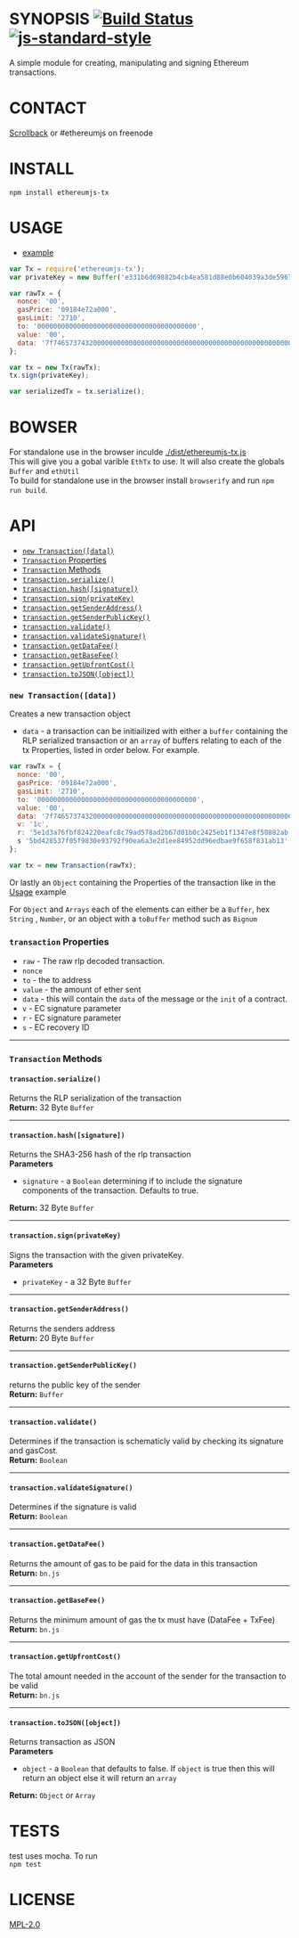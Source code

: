 # SYNOPSIS [![Build Status](https://travis-ci.org/ethereum/ethereumjs-tx.svg)](https://travis-ci.org/ethereum/ethereumjs-tx) [![js-standard-style](https://cdn.rawgit.com/feross/standard/master/badge.svg)](https://github.com/feross/standard)

A simple module for creating, manipulating and signing Ethereum transactions. 

# CONTACT
 [Scrollback](https://scrollback.io/ethereumjs/all/all-messages) or #ethereumjs on freenode

# INSTALL
`npm install ethereumjs-tx`

# USAGE

  - [example](https://github.com/ethereum/ethereumjs-tx/blob/master/examples/transactions.js)

```javascript
var Tx = require('ethereumjs-tx');
var privateKey = new Buffer('e331b6d69882b4cb4ea581d88e0b604039a3de5967688d3dcffdd2270c0fd109', 'hex');

var rawTx = {
  nonce: '00',
  gasPrice: '09184e72a000', 
  gasLimit: '2710',
  to: '0000000000000000000000000000000000000000', 
  value: '00', 
  data: '7f7465737432000000000000000000000000000000000000000000000000000000600057'
};

var tx = new Tx(rawTx);
tx.sign(privateKey);

var serializedTx = tx.serialize();

```


# BOWSER  
For standalone use in the browser inculde [./dist/ethereumjs-tx.js](https://github.com/ethereum/ethereumjs-tx/blob/master/dist/ethereumjs-tx.js)  
This will give you a gobal varible `EthTx` to use. It will also create the globals `Buffer` and `ethUtil`  
To build for standalone use in the browser install `browserify` and run `npm run build`.

# API
 - [`new Transaction([data])`](#new-transactiondata)
 - [`Transaction` Properties](#transaction-properties)
 - [`Transaction` Methods](#transaction-methods)
  - [`transaction.serialize()`](#transactionserialize) 
  - [`transaction.hash([signature])`](#transactionhashsignature)
  - [`transaction.sign(privateKey)`](#transactionsignprivatekey)
  - [`transaction.getSenderAddress()`](#transactiongetsenderaddress)
  - [`transaction.getSenderPublicKey()`](#transactiongetsenderpublickey)
  - [`transaction.validate()`](#transactionvalidate)
  - [`transaction.validateSignature()`](#transactionvalidatesignature)
  - [`transaction.getDataFee()`](#transactiongetdatafee)
  - [`transaction.getBaseFee()`](#transactiongetbasefee)
  - [`transaction.getUpfrontCost()`](#transactiongetupfrontcost)
  - [`transaction.toJSON([object])`](#transactiontojsonobject)

### `new Transaction([data])`
Creates a new transaction object
- `data` - a transaction can be initiailized with either a `buffer` containing the RLP serialized transaction or an `array` of buffers relating to each of the tx Properties, listed in order below.  For example.
```javascript
var rawTx = {
  nonce: '00',
  gasPrice: '09184e72a000', 
  gasLimit: '2710',
  to: '0000000000000000000000000000000000000000', 
  value: '00', 
  data: '7f7465737432000000000000000000000000000000000000000000000000000000600057',
  v: '1c', 
  r: '5e1d3a76fbf824220eafc8c79ad578ad2b67d01b0c2425eb1f1347e8f50882ab',
  s '5bd428537f05f9830e93792f90ea6a3e2d1ee84952dd96edbae9f658f831ab13'
};

var tx = new Transaction(rawTx);
```
Or lastly an `Object` containing the Properties of the transaction like in the [Usage](#usage) example

For `Object` and `Arrays` each of the elements can either be a `Buffer`, hex `String` , `Number`, or an object with a `toBuffer` method such as `Bignum`

### `transaction` Properties
- `raw` - The raw rlp decoded transaction.
- `nonce` 
- `to` - the to address
- `value` - the amount of ether sent
- `data` - this will contain the `data` of the message or the `init` of a contract.
- `v` - EC signature parameter
- `r` - EC signature parameter
- `s` - EC recovery ID

--------------------------------------------------------

### `Transaction` Methods

#### `transaction.serialize()`
Returns the RLP serialization of the transaction  
**Return:** 32 Byte `Buffer`

--------------------------------------------------------

#### `transaction.hash([signature])`
Returns the SHA3-256 hash of the rlp transaction  
**Parameters**  
- `signature` - a `Boolean` determining if to include the signature components of the transaction. Defaults to true. 

**Return:** 32 Byte `Buffer`

--------------------------------------------------------

#### `transaction.sign(privateKey)`
Signs the transaction with the given privateKey.  
**Parameters**  
- `privateKey` - a 32 Byte `Buffer`

--------------------------------------------------------

#### `transaction.getSenderAddress()`
Returns the senders address  
**Return:** 20 Byte `Buffer`

--------------------------------------------------------

#### `transaction.getSenderPublicKey()`
returns the public key of the  sender  
**Return:** `Buffer`

--------------------------------------------------------

#### `transaction.validate()`
Determines if the transaction is schematicly valid by checking its signature and gasCost.  
**Return:** `Boolean` 

--------------------------------------------------------

#### `transaction.validateSignature()`
Determines if the signature is valid  
**Return:** `Boolean` 

--------------------------------------------------------

#### `transaction.getDataFee()`
Returns the amount of gas to be paid for the data in this transaction  
**Return:** `bn.js` 

--------------------------------------------------------

#### `transaction.getBaseFee()`
Returns the minimum amount of gas the tx must have (DataFee + TxFee)  
**Return:** `bn.js` 

--------------------------------------------------------

#### `transaction.getUpfrontCost()`
The total amount needed in the account of the sender for the transaction to be valid  
**Return:** `bn.js` 

--------------------------------------------------------

#### `transaction.toJSON([object])`
Returns transaction as JSON  
**Parameters**  
- `object` - a `Boolean` that defaults to false. If `object` is true then this will return an object else it will return an `array`  

**Return:** `Object` or `Array`

# TESTS
test uses mocha. To run  
`npm test`

# LICENSE
[MPL-2.0](https://tldrlegal.com/license/mozilla-public-license-2.0-(mpl-2))
